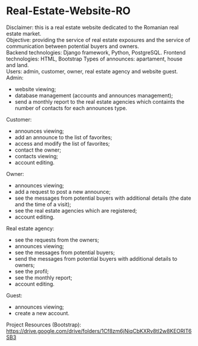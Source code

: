 # Real-Estate-Website-RO
Disclaimer: this is a real estate website dedicated to the Romanian real estate market. <br>
Objective: providing the service of real estate exposures and the service of communication between potential buyers and owners. <br>
Backend technologies: Django framework, Python, PostgreSQL.
Frontend technologies: HTML, Bootstrap
Types of announces: apartament, house and land. <br>
Users: admin, customer, owner, real estate agency and website guest. <br>
Admin: 
  - website viewing;
  - database management (accounts and announces management);
  - send a monthly report to the real estate agencies which containts the number of contacts for each announces type.
 
Customer:
  - announces viewing;
  - add an announce to the list of favorites;
  - access and modify the list of favorites;
  - contact the owner;
  - contacts viewing;
  - account editing. 

Owner:
  - announces viewing;
  - add a request to post a new announce;
  - see the messages from potential buyers with additional details (the date and the time of a visit);
  - see the real estate agencies which are registered;
  - account editing.
  
Real estate agency:
  - see the requests from the owners;
  - announces viewing;
  - see the messages from potential buyers;
  - send the messages from potential buyers with additional details to owners;
  - see the profil;
  - see the monthly report;
  - account editing.
 
Guest:
  - announces viewing;
  - create a new account.

Project Resources (Bootstrap): https://drive.google.com/drive/folders/1Cf8zm6jNiqCbKXRv8tI2w8KEORIT6SB3
